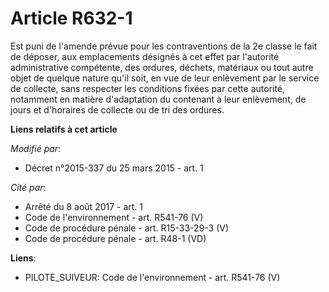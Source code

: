 # Article R632-1

Est puni de l'amende prévue pour les contraventions de la 2e classe le fait de déposer, aux emplacements désignés à cet effet
par l'autorité administrative compétente, des ordures, déchets, matériaux ou tout autre objet de quelque nature qu'il soit,
en vue de leur enlèvement par le service de collecte, sans respecter les conditions fixées par cette autorité, notamment en
matière d'adaptation du contenant à leur enlèvement, de jours et d'horaires de collecte ou de tri des ordures.

**Liens relatifs à cet article**

_Modifié par_:

  - Décret n°2015-337 du 25 mars 2015 - art. 1

_Cité par_:

  - Arrêté du 8 août 2017 - art. 1
  - Code de l'environnement - art. R541-76 (V)
  - Code de procédure pénale - art. R15-33-29-3 (V)
  - Code de procédure pénale - art. R48-1 (VD)

**Liens**:

  - PILOTE_SUIVEUR: Code de l'environnement - art. R541-76 (V)
